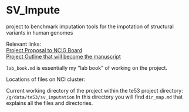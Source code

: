 # SV_Impute
project to benchmark imputation tools for the impotation of structural variants in human genomes

Relevant links: \
[Project Proposal to NCIG Board](<https://docs.google.com/document/d/1kotjFJI86qZz3PTGbJsK2hUQc9vtO0KzouX426ZW2uI/edit?usp=sharing>) \
[Project Outline that will become the manuscript](<https://docs.google.com/document/d/13Ug62GrY3RKd6AoOQfrVfWusoaQicKBtcgUPxR89NbQ/edit?usp=sharing>)

`lab_book.md` is essentially my "lab book" of working on the project.

Locations of files on NCI cluster:

Current working directory of the project within the te53 project directory: \
`/g/data/te53/sv_imputation`
In this directory you will find `dir_map.md` that explains all the files and directories.
